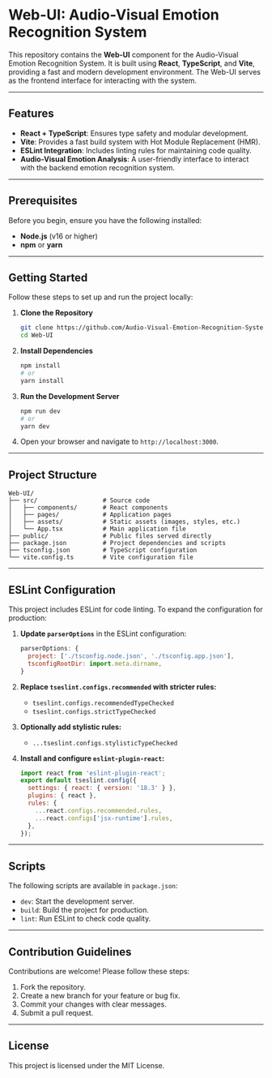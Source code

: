 # Web-UI: Audio-Visual Emotion Recognition System

This repository contains the **Web-UI** component for the Audio-Visual Emotion Recognition System. It is built using **React**, **TypeScript**, and **Vite**, providing a fast and modern development environment. The Web-UI serves as the frontend interface for interacting with the system.

---

## Features

- **React + TypeScript**: Ensures type safety and modular development.
- **Vite**: Provides a fast build system with Hot Module Replacement (HMR).
- **ESLint Integration**: Includes linting rules for maintaining code quality.
- **Audio-Visual Emotion Analysis**: A user-friendly interface to interact with the backend emotion recognition system.

---

## Prerequisites

Before you begin, ensure you have the following installed:

- **Node.js** (v16 or higher)
- **npm** or **yarn**

---

## Getting Started

Follow these steps to set up and run the project locally:

1. **Clone the Repository**
   ```bash
   git clone https://github.com/Audio-Visual-Emotion-Recognition-System/Web-UI.git
   cd Web-UI
   ```

2. **Install Dependencies**
   ```bash
   npm install
   # or
   yarn install
   ```

3. **Run the Development Server**
   ```bash
   npm run dev
   # or
   yarn dev
   ```

4. Open your browser and navigate to `http://localhost:3000`.

---

## Project Structure

```
Web-UI/
├── src/                  # Source code
│   ├── components/       # React components
│   ├── pages/            # Application pages
│   ├── assets/           # Static assets (images, styles, etc.)
│   └── App.tsx           # Main application file
├── public/               # Public files served directly
├── package.json          # Project dependencies and scripts
├── tsconfig.json         # TypeScript configuration
└── vite.config.ts        # Vite configuration file
```

---

## ESLint Configuration

This project includes ESLint for code linting. To expand the configuration for production:

1. **Update `parserOptions`** in the ESLint configuration:
   ```javascript
   parserOptions: {
     project: ['./tsconfig.node.json', './tsconfig.app.json'],
     tsconfigRootDir: import.meta.dirname,
   }
   ```

2. **Replace `tseslint.configs.recommended` with stricter rules:**
   - `tseslint.configs.recommendedTypeChecked`
   - `tseslint.configs.strictTypeChecked`

3. **Optionally add stylistic rules:**
   - `...tseslint.configs.stylisticTypeChecked`

4. **Install and configure `eslint-plugin-react`:**
   ```javascript
   import react from 'eslint-plugin-react';
   export default tseslint.config({
     settings: { react: { version: '18.3' } },
     plugins: { react },
     rules: {
       ...react.configs.recommended.rules,
       ...react.configs['jsx-runtime'].rules,
     },
   });
   ```

---

## Scripts

The following scripts are available in `package.json`:

- `dev`: Start the development server.
- `build`: Build the project for production.
- `lint`: Run ESLint to check code quality.

---

## Contribution Guidelines

Contributions are welcome! Please follow these steps:

1. Fork the repository.
2. Create a new branch for your feature or bug fix.
3. Commit your changes with clear messages.
4. Submit a pull request.

---

## License

This project is licensed under the MIT License.
